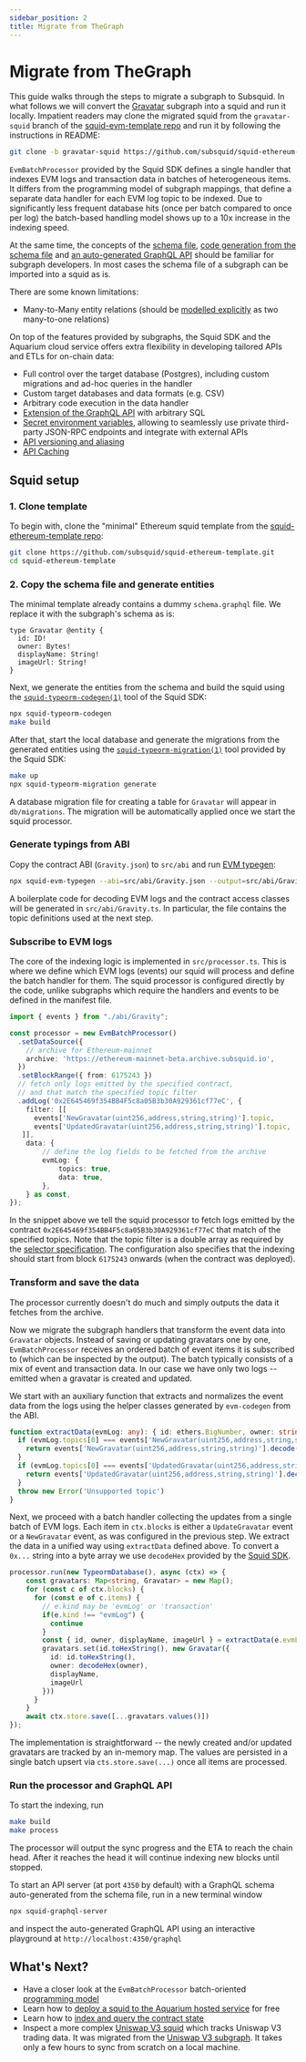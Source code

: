 ```yaml
---
sidebar_position: 2
title: Migrate from TheGraph
---
```


# Migrate from TheGraph

This guide walks through the steps to migrate a subgraph to Subsquid. In what follows we will convert the [Gravatar](https://github.com/graphprotocol/example-subgraph) subgraph into a squid and run it locally. Impatient readers may clone the migrated squid from the `gravatar-squid` branch of the [squid-evm-template repo](https://github.com/subsquid/squid-ethereum-template) and run it by following the instructions in README:

```bash
git clone -b gravatar-squid https://github.com/subsquid/squid-ethereum-template.git
```


`EvmBatchProcessor` provided by the Squid SDK defines a single handler that indexes EVM logs and transaction data in batches of heterogeneous items.  It differs from the programming model of subgraph mappings, that define a separate data handler for each EVM log topic to be indexed. Due to significantly less frequent database hits (once per batch compared to once per log) the batch-based handling model shows up to a 10x increase in the indexing speed. 

At the same time, the concepts of the [schema file](/develop-a-squid/schema-file), [code generation from the schema file](https://github.com/subsquid/squid/tree/master/typeorm-codegen) and [an auto-generated GraphQL API](/develop-a-squid/graphql-api) should be familiar for subgraph developers. In most cases the schema file of a subgraph can be imported into a squid as is. 

There are some known limitations:
- Many-to-Many entity relations (should be [modelled explicitly](/develop-a-squid/schema-file/entity-relations/#many-to-many-relations) as two many-to-one relations)

On top of the features provided by subgraphs, the Squid SDK and the Aquarium cloud service offers extra flexibility in developing tailored APIs and ETLs for on-chain data:

- Full control over the target database (Postgres), including custom migrations and ad-hoc queries in the handler
- Custom target databases and data formats (e.g. CSV)
- Arbitrary code execution in the data handler
- [Extension of the GraphQL API](/develop-a-squid/graphql-api/custom-resolvers) with arbitrary SQL
- [Secret environment variables](/deploy-squid/env-variables), allowing to seamlessly use private third-party JSON-RPC endpoints and integrate with external APIs
- [API versioning and aliasing](/deploy-squid/promote-to-production)
- [API Caching](/deploy-squid/caching)  

## Squid setup 

### 1. Clone template

To begin with, clone the "minimal" Ethereum squid template from the [squid-ethereum-template repo](https://github.com/subsquid/squid-ethereum-template):

```bash
git clone https://github.com/subsquid/squid-ethereum-template.git
cd squid-ethereum-template
```

### 2. Copy the schema file and generate entities

The minimal template already contains a dummy `schema.graphql` file. We replace it with the subgraph's schema as is:

```gql file=schema.graphl
type Gravatar @entity {
  id: ID!
  owner: Bytes!
  displayName: String!
  imageUrl: String!
}
```

Next, we generate the entities from the schema and build the squid using the [`squid-typeorm-codegen(1)`](https://github.com/subsquid/squid/tree/master/typeorm-codegen) tool of the Squid SDK:
```bash
npx squid-typeorm-codegen
make build
```

After that, start the local database and generate the migrations from the generated entities using the [`squid-typeorm-migration(1)`](https://github.com/subsquid/squid/tree/master/typeorm-migration) tool provided by the Squid SDK:
```bash
make up
npx squid-typeorm-migration generate
```
A database migration file for creating a table for `Gravatar` will appear in `db/migrations`. The migration will be automatically applied once we start the squid processor.

### Generate typings from ABI

Copy the contract ABI (`Gravity.json`) to `src/abi` and run [EVM typegen](/develop-a-squid/typegen/squid-evm-typegen):
```bash
npx squid-evm-typegen --abi=src/abi/Gravity.json --output=src/abi/Gravity.ts
```

A boilerplate code for decoding EVM logs and the contract access classes will be generated in `src/abi/Gravity.ts`. In particular, the file contains the topic definitions used at the next step. 

### Subscribe to EVM logs

The core of the indexing logic is implemented in `src/processor.ts`. This is where we define which EVM logs (events) our squid will process and define the batch handler for them. The squid processor is configured directly by the code, unlike subgraphs which require the handlers and events to be defined in the manifest file.

```ts file=src/processor.ts
import { events } from "./abi/Gravity";

const processor = new EvmBatchProcessor()
  .setDataSource({
    // archive for Ethereum-mainnet
    archive: 'https://ethereum-mainnet-beta.archive.subsquid.io',
  })
  .setBlockRange({ from: 6175243 })
  // fetch only logs emitted by the specified contract,
  // and that match the specified topic filter
  .addLog('0x2E645469f354BB4F5c8a05B3b30A929361cf77eC', {
    filter: [[
      events['NewGravatar(uint256,address,string,string)'].topic,
      events['UpdatedGravatar(uint256,address,string,string)'].topic,
   ]],
    data: {
        // define the log fields to be fetched from the archive
        evmLog: {
            topics: true,
            data: true,
        },
    } as const,
});
```

In the snippet above we tell the squid processor to fetch logs emitted by the contract `0x2E645469f354BB4F5c8a05B3b30A929361cf77eC` that match of the specified topics. Note that the topic filter is a double array as required by the [selector specification](https://docs.ethers.io/v5/api/utils/abi/interface/#Interface--selectors). The configuration also specifies that the indexing should start from block `6175243` onwards (when the contract was deployed).

### Transform and save the data

The processor currently doesn't do much and simply outputs the data it fetches from the archive.

Now we migrate the subgraph handlers that transform the event data into `Gravatar` objects. Instead of saving or updating gravatars one by one, `EvmBatchProcessor` receives an ordered batch of event items it is subscribed to (which can be inspected by the output). The batch typically consists of a mix of event and transaction data. In our case we have only two logs -- emitted when a gravatar is created and updated.

We start with an auxiliary function that extracts and normalizes the event data from the logs using the helper classes generated by `evm-codegen` from the ABI.

```ts
function extractData(evmLog: any): { id: ethers.BigNumber, owner: string, displayName: string, imageUrl: string} {
  if (evmLog.topics[0] === events['NewGravatar(uint256,address,string,string)'].topic) {
    return events['NewGravatar(uint256,address,string,string)'].decode(evmLog)
  }
  if (evmLog.topics[0] === events['UpdatedGravatar(uint256,address,string,string)'].topic) {
    return events['UpdatedGravatar(uint256,address,string,string)'].decode(evmLog)
  }
  throw new Error('Unsupported topic')
}
```

Next, we proceed with a batch handler collecting the updates from a single batch of EVM logs. Each item in `ctx.blocks` is either a `UpdateGravatar` event or a `NewGravatar` event, as was configured in the previous step. We extract the data in a unified way using `extractData` defined above. To convert a `0x...` string into a byte array we use `decodeHex` provided by the [Squid SDK](https://github.com/subsquid/squid/tree/master/util).

```ts
processor.run(new TypeormDatabase(), async (ctx) => {
    const gravatars: Map<string, Gravatar> = new Map();
    for (const c of ctx.blocks) {
      for (const e of c.items) {
        // e.kind may be 'evmLog' or 'transaction'
        if(e.kind !== "evmLog") {
          continue
        }
        const { id, owner, displayName, imageUrl } = extractData(e.evmLog)
        gravatars.set(id.toHexString(), new Gravatar({
          id: id.toHexString(),
          owner: decodeHex(owner),
          displayName,
          imageUrl
        })) 
      }
    }
    await ctx.store.save([...gravatars.values()])
});
```

The implementation is straightforward -- the newly created and/or updated gravatars are tracked by an in-memory map. The values are persisted in a single batch upsert via `cts.store.save(...)` once all items are processed.

### Run the processor and GraphQL API

To start the indexing, run
```bash
make build
make process
```
The processor will output the sync progress and the ETA to reach the chain head. After it reaches the head it will continue indexing new blocks until stopped.

To start an API server (at port `4350` by default) with a GraphQL schema auto-generated from the schema file, run in a new terminal window
```bash
npx squid-graphql-server
```
and inspect the auto-generated GraphQL API using an interactive playground at `http://localhost:4350/graphql` 


## What's Next?

- Have a closer look at the `EvmBatchProcessor` batch-oriented [programming model](/develop-a-squid/evm-processor)
- Learn how to [deploy a squid to the Aquarium hosted service](/deploy-squid) for free
- Learn how to [index and query the contract state](/develop-a-squid/evm-processor/query-state)
- Inspect a more complex [Uniswap V3 squid](https://github.com/subsquid/uniswap-squid) which tracks Uniswap V3 trading data. It was migrated from the [Uniswap V3 subgraph](https://github.com/Uniswap/v3-subgraph). It takes only a few hours to sync from scratch on a local machine.
